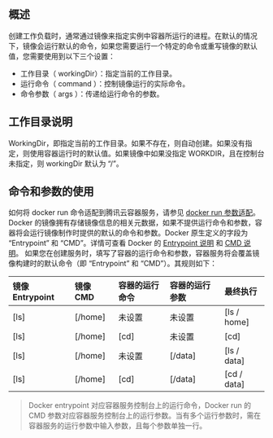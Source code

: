 ## 概述

创建工作负载时，通常通过镜像来指定实例中容器所运行的进程。在默认的情况下，镜像会运行默认的命令，如果您需要运行一个特定的命令或重写镜像的默认值，您需要使用到以下三个设置：
- 工作目录（ workingDir）：指定当前的工作目录。
- 运行命令（ command ）：控制镜像运行的实际命令。
- 命令参数（ args ）：传递给运行命令的参数。

## 工作目录说明

WorkingDir，即指定当前的工作目录。如果不存在，则自动创建。如果没有指定，则使用容器运行时的默认值。如果镜像中如果没指定 WORKDIR，且在控制台未指定，则 workingDir 默认为 “/”。

## 命令和参数的使用

如何将 docker run 命令适配到腾讯云容器服务，请参见 [docker run 参数适配](https://intl.cloud.tencent.com/document/product/457/9883)。
 
Docker 的镜像拥有存储镜像信息的相关元数据，如果不提供运行命令和参数，容器将会运行镜像制作时提供的默认的命令和参数。Docker 原生定义的字段为 “Entrypoint” 和 “CMD”。详情可查看 Docker 的 [Entrypoint 说明](https://docs.docker.com/engine/reference/builder/#/entrypoint) 和 [CMD 说明](https://docs.docker.com/engine/reference/builder/#/cmd)。
如果您在创建服务时，填写了容器的运行命令和参数，容器服务将会覆盖镜像构建时的默认命令（即 “Entrypoint” 和 “CMD”）。其规则如下：

| 镜像 Entrypoint |镜像 CMD|容器的运行命令|容器的运行参数| 最终执行|
| :-------- | :--------| :------ | :-------- | :------ |
| [ls]   | [/home]|  未设置  |未设置    |[ls / home]  |
| [ls]   | [/home]|  [cd]  |未设置    |	[cd]        |
| [ls]   | [/home]|  未设置  |[/data] |[ls / data]  |
| [ls]   | [/home]|  [cd]  |[/data] |[cd / data]  |

> Docker entrypoint 对应容器服务控制台上的运行命令，Docker run 的 CMD 参数对应容器服务控制台上的运行参数。当有多个运行参数时，需在容器服务的运行参数中输入参数，且每个参数单独一行。
